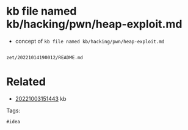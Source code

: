 # kb file named kb/hacking/pwn/heap-exploit.md

- concept of `kb file named kb/hacking/pwn/heap-exploit.md`

```
```

` zet/20221014190012/README.md `

# Related

- [20221003151443](/zet/20221003151443/README.md) kb

Tags:

    #idea
